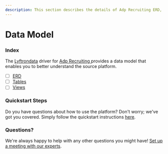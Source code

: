 ```yaml
---
description: This section describes the details of Adp Recruiting ERD, Tables, and Views.
---
```


# Data Model

### Index

The  [Lyftrondata](https://www.lyftrondata.com/) driver for [Adp Recruiting](https://www.lyftrondata.com/integration/adp-recruiting/)[ ](https://www.lyftrondata.com/integration/adp-recruiting/)provides a data model that enables you to better understand the source platform.

* [ ] [ERD](../../../human-resource-analytics/adp-recruiting/data-model/erd.md)
* [ ] [Tables](../../../human-resource-analytics/adp-recruiting/data-model/tables.md)
* [ ] [Views](../../../human-resource-analytics/adp-recruiting/data-model/views.md)

### Quickstart Steps

Do you have questions about how to use the platform? Don't worry; we've got you covered. Simply follow the quickstart instructions [here](../../../../quickstart-steps.md).

### Questions? <a href="#questions" id="questions"></a>

We're always happy to help with any other questions you might have! [Set up a meeting with our experts](https://www.lyftrondata.com/book-a-meeting/).

